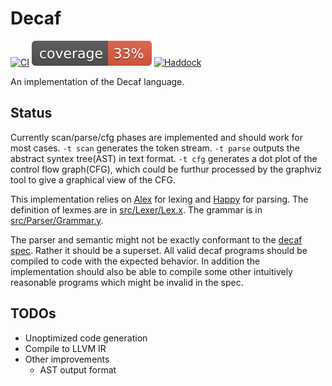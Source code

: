 # Decaf 
[![CI](https://github.com/zhangjunphy/decaf/actions/workflows/haskell.yml/badge.svg)](https://github.com/zhangjunphy/decaf/actions/workflows/haskell.yml) 
[![Coverage](https://raw.githubusercontent.com/zhangjunphy/decaf/gh-pages/coverage/badge.svg)](https://zhangjunphy.github.io/decaf/coverage/hpc_index.html)
[![Haddock](https://img.shields.io/badge/Haddock-Decaf-blue?logo=haskell)](https://zhangjunphy.github.io/decaf/haddock/index.html)

An implementation of the Decaf language.

## Status
Currently scan/parse/cfg phases are implemented and should work for most cases.
`-t scan` generates the token stream. `-t parse` outputs the abstract syntex tree(AST) in text format. `-t cfg` generates a dot plot of the control flow graph(CFG), which could be furthur processed by the graphviz tool to give a graphical view of the CFG.


This implementation relies on [Alex](https://github.com/haskell/alex) for lexing and [Happy](https://github.com/haskell/happy) for parsing. The definition of lexmes are in [src/Lexer/Lex.x](src/Lexer/Lex.x). The grammar is in [src/Parser/Grammar.y](src/Parser/Grammar.y).


The parser and semantic might not be exactly conformant to the [decaf spec](https://cons.mit.edu/fa18/handout-pdfs/01-decaf-spec.pdf). Rather it should be a superset. All valid decaf programs should be compiled to code with the expected behavior. In addition the implementation should also be able to compile some other intuitively reasonable programs which might be invalid in the spec.

## TODOs
* Unoptimized code generation
* Compile to LLVM IR
* Other improvements
  * AST output format

